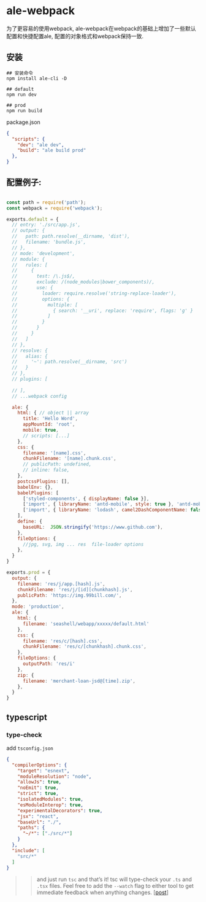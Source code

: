 # ale-webpack

为了更容易的使用webpack, ale-webpack在webpack的基础上增加了一些默认配置和快捷配置ale, 配置的对象格式和webpack保持一致.

## 安装

```
## 安装命令
npm install ale-cli -D

## default
npm run dev

## prod
npm run build

```
package.json

```json
{
  "scripts": {
    "dev": "ale dev",
    "build": "ale build prod"
  },
}
```

## 配置例子:

```javascript

const path = require('path');
const webpack = require('webpack');

exports.default = {
  // entry: './src/app.js',
  // output: {
  //   path: path.resolve(__dirname, 'dist'),
  //   filename: 'bundle.js',
  // },
  // mode: 'development',
  // module: {
  //   rules: [
  //     {
  //       test: /\.js$/,
  //       exclude: /(node_modules|bower_components)/,
  //       use: {
  //         loader: require.resolve('string-replace-loader'),
  //         options: {
  //           multiple: [
  //             { search: '__uri', replace: 'require', flags: 'g' }
  //           ]
  //         }
  //       }
  //     }
  //   ]
  // },
  // resolve: {
  //   alias: {
  //     '~': path.resolve(__dirname, 'src')
  //   }
  // },
  // plugins: [
    
  // ],
  // ...webpack config

  ale: {
    html: { // object || array 
      title: 'Hello Word',
      appMountId: 'root',
      mobile: true,
      // scripts: [...]
    },
    css: {
      filename: '[name].css',
      chunkFilename: '[name].chunk.css',
      // publicPath: undefined,
      // inline: false,
    },
    postcssPlugins: [],
    babelEnv: {},
    babelPlugins: [
      ['styled-components', { displayName: false }],
      ['import', { libraryName: 'antd-mobile', style: true }, 'antd-mobile'],
      ['import', { libraryName: 'lodash', camel2DashComponentName: false, libraryDirectory: '' }, 'lodash']
    ],
    define: {
      baseURL:  JSON.stringify('https://www.github.com'),
    },
    fileOptions: {
      //jpg, svg, img ... res  file-loader options
    },
  }
}

exports.prod = {
  output: {
    filename: 'res/j/app.[hash].js',
    chunkFilename: 'res/j/[id][chunkhash].js',
    publicPath: 'https://img.99bill.com/',
  },
  mode: 'production',
  ale: {
    html: {
      filename: 'seashell/webapp/xxxxx/default.html'
    },
    css: {
      filename: 'res/c/[hash].css',
      chunkFilename: 'res/c/[chunkhash].chunk.css',
    },
    fileOptions: {
      outputPath: 'res/i'
    },
    zip: {
      filename: 'merchant-loan-jsd@[time].zip',
    },
  }
}

```


## typescript

### type-check

add `tsconfig.json`

```json
{
  "compilerOptions": {
    "target": "esnext",
    "moduleResolution": "node",
    "allowJs": true,
    "noEmit": true,
    "strict": true,
    "isolatedModules": true,
    "esModuleInterop": true,
    "experimentalDecorators": true,
    "jsx": "react",
    "baseUrl": "./",
    "paths": {
      "~/*": ["./src/*"]
    }
  },
  "include": [
    "src/*"
  ]
}
```

>> and just run `tsc` and that’s it! tsc will type-check your `.ts` and `.tsx` files.
>> Feel free to add the `--watch` flag to either tool to get immediate feedback when anything changes.  [[post](https://devblogs.microsoft.com/typescript/typescript-and-babel-7/)]
